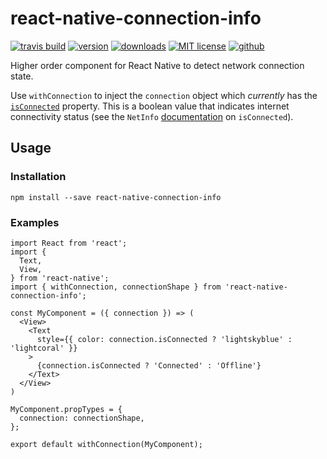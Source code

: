 # react-native-connection-info

[![travis build](https://img.shields.io/travis/zaromev/react-native-connection-info.svg?style=flat)](https://travis-ci.org/zaromev/react-native-connection-info)
[![version](https://img.shields.io/npm/v/react-native-connection-info.svg?style=flat)](https://www.npmjs.com/package/react-native-connection-info)
[![downloads](https://img.shields.io/npm/dm/react-native-connection-info.svg?style=flat)](https://npm-stat.com/charts.html?package=react-native-connection-info&from=2016-08-22)
[![MIT license](https://img.shields.io/npm/l/react-native-connection-info.svg?style=flat)](http://opensource.org/licenses/MIT)
[![github](https://img.shields.io/github/stars/zaromev/react-native-connection-info.svg?style=social&label=Star)](https://github.com/zaromev/react-native-connection-info)

Higher order component for React Native to detect network connection state.

Use `withConnection` to inject the `connection` object which _currently_ has the [`isConnected`](https://facebook.github.io/react-native/docs/netinfo.html#isconnected) property.
This is a boolean value that indicates internet connectivity status (see the `NetInfo` [documentation](https://facebook.github.io/react-native/docs/netinfo.html#isconnected) on `isConnected`).

## Usage

### Installation

```
npm install --save react-native-connection-info
```

### Examples

```
import React from 'react';
import {
  Text,
  View,
} from 'react-native';
import { withConnection, connectionShape } from 'react-native-connection-info';

const MyComponent = ({ connection }) => (
  <View>
    <Text
      style={{ color: connection.isConnected ? 'lightskyblue' : 'lightcoral' }}
    >
      {connection.isConnected ? 'Connected' : 'Offline'}
    </Text>
  </View>
)

MyComponent.propTypes = {
  connection: connectionShape,
};

export default withConnection(MyComponent);
```
